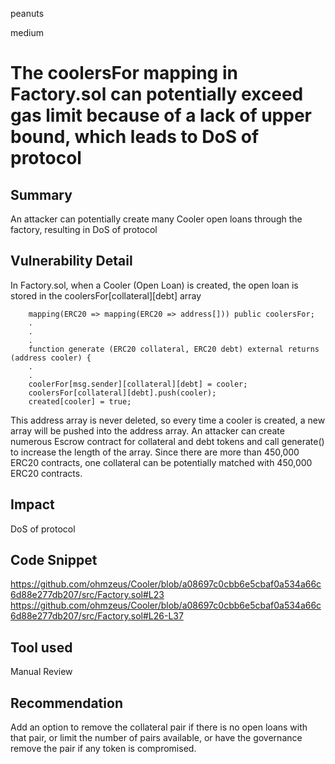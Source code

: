 peanuts

medium

# The coolersFor mapping in Factory.sol can potentially exceed gas limit because of a lack of upper bound, which leads to DoS of protocol

## Summary

An attacker can potentially create many Cooler open loans through the factory, resulting in DoS of protocol 

## Vulnerability Detail

In Factory.sol, when a Cooler (Open Loan) is created, the open loan is stored in the  coolersFor[collateral][debt] array 

```solidity
    mapping(ERC20 => mapping(ERC20 => address[])) public coolersFor;
    .
    .  
    .
    function generate (ERC20 collateral, ERC20 debt) external returns (address cooler) {
    .
    .
    coolerFor[msg.sender][collateral][debt] = cooler;
    coolersFor[collateral][debt].push(cooler);
    created[cooler] = true;
```

This address array is never deleted, so every time a cooler is created, a new array will be pushed into the address array. An attacker can create numerous Escrow contract for collateral and debt tokens and call generate() to increase the length of the array. Since there are more than 450,000 ERC20 contracts, one collateral can be potentially matched with 450,000 ERC20 contracts. 

## Impact

DoS of protocol

## Code Snippet

https://github.com/ohmzeus/Cooler/blob/a08697c0cbb6e5cbaf0a534a66c6d88e277db207/src/Factory.sol#L23
https://github.com/ohmzeus/Cooler/blob/a08697c0cbb6e5cbaf0a534a66c6d88e277db207/src/Factory.sol#L26-L37

## Tool used

Manual Review

## Recommendation

Add an option to remove the collateral pair if there is no open loans with that pair, or limit the number of pairs available, or have the governance remove the pair if any token is compromised.